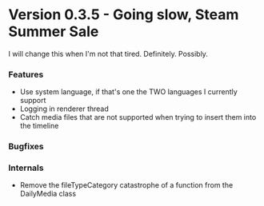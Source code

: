 # Version 0.3.5 - Going slow, Steam Summer Sale

I will change this when I'm not that tired. Definitely. Possibly.

### Features
* Use system language, if that's one the TWO languages I currently support
* Logging in renderer thread
* Catch media files that are not supported when trying to insert them into the timeline
### Bugfixes

### Internals
* Remove the fileTypeCategory catastrophe of a function from the DailyMedia class
